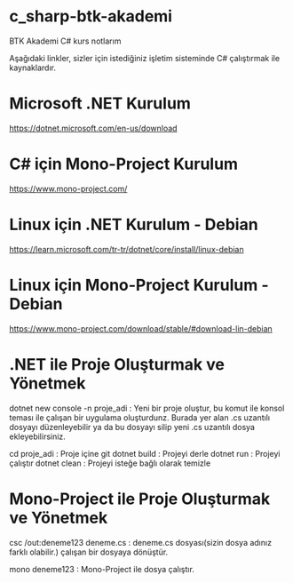 # c_sharp-btk-akademi
BTK Akademi C# kurs notlarım

Aşağıdaki linkler, sizler için istediğiniz işletim sisteminde C# çalıştırmak ile kaynaklardır.

# Microsoft .NET Kurulum
https://dotnet.microsoft.com/en-us/download

# C# için Mono-Project Kurulum
https://www.mono-project.com/

# Linux için .NET Kurulum - Debian
https://learn.microsoft.com/tr-tr/dotnet/core/install/linux-debian

# Linux için Mono-Project Kurulum - Debian
https://www.mono-project.com/download/stable/#download-lin-debian

# .NET ile Proje Oluşturmak ve Yönetmek
dotnet new console -n proje_adi   : Yeni bir proje oluştur, bu komut ile konsol teması ile çalışan bir uygulama oluşturdunz. Burada yer alan .cs uzantılı dosyayı düzenleyebilir ya da bu dosyayı silip yeni .cs uzantılı dosya ekleyebilirsiniz.

cd proje_adi                      : Proje içine git
dotnet build                      : Projeyi derle
dotnet run                        : Projeyi çalıştır
dotnet clean                      : Projeyi isteğe bağlı olarak temizle

# Mono-Project ile Proje Oluşturmak ve Yönetmek
csc /out:deneme123 deneme.cs : deneme.cs dosyası(sizin dosya adınız farklı olabilir.) çalışan bir dosyaya dönüştür.

mono deneme123               : Mono-Project ile dosya çalıştır.
